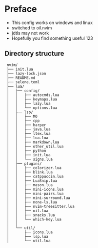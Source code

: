 # Preface
- This config works on windows and linux
- switched to oil.nvim
- jdtls may not work
- Hopefully you find something useful
123
## Directory structure
```
 nvim/
 ├── init.lua
 ├── lazy-lock.json
 ├── README.md
 ├── selene.toml
 ├── lua/
 │   ├── config/
 │   │   ├── autocmds.lua
 │   │   ├── keymaps.lua
 │   │   ├── lazy.lua
 │   │   └── options.lua
 │   ├── lsp/
 │   │   ├── MO
 │   │   ├── cpp
 │   │   ├── harper
 │   │   ├── java.lua
 │   │   ├── ltex.lua
 │   │   ├── lua.lua
 │   │   ├── markdown.lua
 │   │   ├── other_util.lua
 │   │   ├── python
 │   │   ├── init.lua
 │   │   └── signs.lua
 │   ├── plugins/
 │   │   ├── colorizer.lua
 │   │   ├── blink.lua
 │   │   ├── catppuccin.lua
 │   │   ├── LuaSnip.lua
 │   │   ├── mason.lua
 │   │   ├── mini-icons.lua
 │   │   ├── mini-pairs.lua
 │   │   ├── mini-surround.lua
 │   │   ├── none-ls.lua
 │   │   ├── nvim-treesitter.lua
 │   │   ├── oil.lua
 │   │   ├── snacks.lua
 │   │   └── which-key.lua
 │   │   
 │   └── util/
 │       ├── icons.lua
 │       ├── lsp.lua
 │       └── util.lua
 ```
